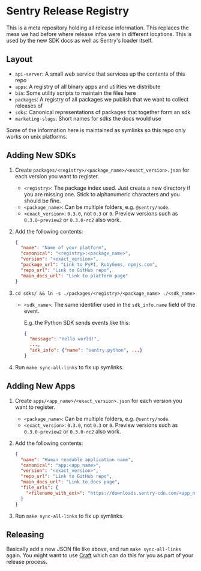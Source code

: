 # Sentry Release Registry

This is a meta repository holding all release information. This replaces the
mess we had before where release infos were in different locations. This is used
by the new SDK docs as well as Sentry's loader itself.

## Layout

- `api-server`: A small web service that services up the contents of this repo
- `apps`: A registry of all binary apps and utilities we distribute
- `bin`: Some utility scripts to maintain the files here
- `packages`: A registry of all packages we publish that we want to collect
  releases of
- `sdks`: Canonical representations of packages that together form an sdk
- `marketing-slugs`: Short names for sdks the docs would use

Some of the information here is maintained as symlinks so this repo only works
on unix platforms.

## Adding New SDKs

1. Create `packages/<registry>/<package_name>/<exact_version>.json` for each
   version you want to register.

   - `<registry>`: The package index used. Just create a new directory if you
     are missing one. Stick to alphanumeric characters and you should be fine.
   - `<package_name>`: Can be multiple folders, e.g. `@sentry/node`.
   - `<exact_version>`: `0.3.0`, not `0.3` or `0`. Preview versions such as
     `0.3.0-preview2` or `0.3.0-rc2` also work.

2. Add the following contents:

   ```json
   {
     "name": "Name of your platform",
     "canonical": "<registry>:<package_name>",
     "version": "<exact_version>",
     "package_url": "Link to PyPI, RubyGems, npmjs.com",
     "repo_url": "Link to GitHub repo",
     "main_docs_url": "Link to platform page"
   }
   ```

3. `cd sdks/ && ln -s ./packages/<registry>/<package_name> ./<sdk_name>`

   - `<sdk_name>`: The same identifier used in the `sdk_info.name` field of the
     event.

     E.g. the Python SDK sends events like this:

     ```json
     {
       "message": "Hello world!",
       ...,
       "sdk_info": {"name": "sentry.python", ...}
     }
     ```

4. Run `make sync-all-links` to fix up symlinks.

## Adding New Apps

1. Create `apps/<app_name>/<exact_version>.json` for each version you want to
   register.

   - `<package_name>`: Can be multiple folders, e.g. `@sentry/node`.
   - `<exact_version>`: `0.3.0`, not `0.3` or `0`. Preview versions such as
     `0.3.0-preview2` or `0.3.0-rc2` also work.

2. Add the following contents:

   ```json
   {
     "name": "Human readable application name",
     "canonical": "app:<app_name>",
     "version": "<exact_version>",
     "repo_url": "Link to GitHub repo",
     "main_docs_url": "Link to docs page",
     "file_urls": {
       "<filename_with_ext>": "https://downloads.sentry-cdn.com/<app_name>/<exact_version>/<filename_with_ext>"
     }
   }
   ```

3. Run `make sync-all-links` to fix up symlinks.

## Releasing

Basically add a new JSON file like above, and run `make sync-all-links` again.
You might want to use [Craft](https://github.com/getsentry/craft) which can do
this for you as part of your release process.
